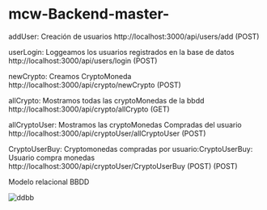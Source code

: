 # mcw-Backend-master-

addUser: Creación de usuarios
http://localhost:3000/api/users/add (POST)

userLogin: Loggeamos los usuarios registrados en la base de datos
http://localhost:3000/api/users/login (POST)

newCrypto: Creamos CryptoMoneda
http://localhost:3000/api/crypto/newCrypto (POST)

allCrypto: Mostramos todas las cryptoMonedas de la bbdd
http://localhost:3000/api/crypto/allCrypto (GET)

allCryptoUser: Mostramos las cryptoMonedas Compradas del usuario
http://localhost:3000/api/cryptoUser/allCryptoUser (POST)

CryptoUserBuy: Cryptomonedas compradas por usuario:CryptoUserBuy: Usuario compra monedas
http://localhost:3000/api/cryptoUser/CryptoUserBuy (POST) (POST)


Modelo relacional BBDD

![ddbb](https://user-images.githubusercontent.com/119944145/231569840-01ad8a95-bb38-451d-9043-bc6418afb82d.png)



